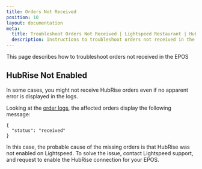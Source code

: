 ```yaml
---
title: Orders Not Received
position: 10
layout: documentation
meta:
  title: Troubleshoot Orders Not Received | Lightspeed Restaurant | HubRise
  description: Instructions to troubleshoot orders not received in the EPOS.
---
```


This page describes how to troubleshoot orders not received in the EPOS

## HubRise Not Enabled

In some cases, you might not receive HubRise orders even if no apparent error is displayed in the logs.

Looking at the [order logs](/apps/lightspeed-restaurant/user-interface#operation-page), the affected orders display the following message:

```
{
  "status": "received"
}
```

In this case, the probable cause of the missing orders is that HubRise was not enabled on Lightspeed.
To solve the issue, contact Lightspeed support, and request to enable the HubRise connection for your EPOS.
